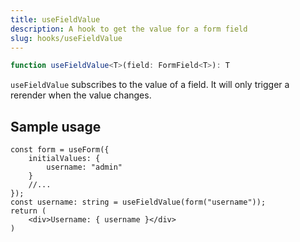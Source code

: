 ```yaml
---
title: useFieldValue
description: A hook to get the value for a form field
slug: hooks/useFieldValue
---
```


```typescript
function useFieldValue<T>(field: FormField<T>): T
```

`useFieldValue` subscribes to the value of a field. It will only trigger a rerender when the value changes.

## Sample usage

```tsx
const form = useForm({
    initialValues: {
        username: "admin"
    }
    //...
});
const username: string = useFieldValue(form("username"));
return (
    <div>Username: { username }</div>
)
```
